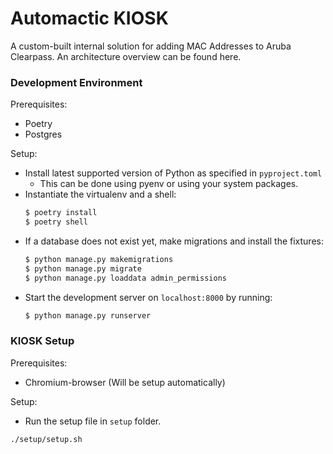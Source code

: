 # Automactic KIOSK
A custom-built internal solution for adding MAC Addresses to Aruba Clearpass. An architecture overview can be found here.

[comment]: <> (TODO: Link the architecture overview)

### Development Environment
Prerequisites:
- Poetry
- Postgres

Setup:
* Install latest supported version of Python as specified in `pyproject.toml`
  * This can be done using pyenv or using your system packages.
* Instantiate the virtualenv and a shell:
  ```bash
  $ poetry install
  $ poetry shell
  ```
* If a database does not exist yet, make migrations and install the fixtures:
  ```bash
  $ python manage.py makemigrations
  $ python manage.py migrate
  $ python manage.py loaddata admin_permissions
  ```
* Start the development server on `localhost:8000` by running:
  ```bash
  $ python manage.py runserver
  ```

### KIOSK Setup
Prerequisites:
- Chromium-browser (Will be setup automatically)

Setup:
* Run the setup file in `setup` folder.
```bash
./setup/setup.sh
```